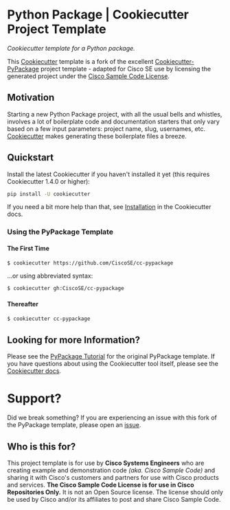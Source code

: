 # Python Package | Cookiecutter Project Template

*Cookiecutter template for a Python package.*

This [Cookiecutter](https://github.com/audreyr/cookiecutter) template is a fork of the excellent [Cookiecutter-PyPackage](https://github.com/audreyr/cookiecutter-pypackage) project template - adapted for Cisco SE use by licensing the generated project under the [Cisco Sample Code License](./LICENSE).

## Motivation

Starting a new Python Package project, with all the usual bells and whistles, involves a lot of boilerplate code and documentation starters that only vary based on a few input parameters:  project name, slug, usernames, etc.  [Cookiecutter](https://github.com/audreyr/cookiecutter) makes generating these boilerplate files a breeze.

## Quickstart

Install the latest Cookiecutter if you haven't installed it yet (this requires Cookiecutter 1.4.0 or higher):

```bash
pip install -U cookiecutter
```

If you need a bit more help than that, see [Installation](https://cookiecutter.readthedocs.io/en/latest/installation.html) in the Cookiecutter docs.

### Using the PyPackage Template

#### The First Time

```bash
$ cookiecutter https://github.com/CiscoSE/cc-pypackage
```

...or using abbreviated syntax:

```bash
$ cookiecutter gh:CiscoSE/cc-pypackage
```

#### Thereafter

```bash
$ cookiecutter cc-pypackage
```

## Looking for more Information?

Please see the [PyPackage Tutorial](https://cookiecutter-pypackage.readthedocs.io/en/latest/tutorial.html) for the original PyPackage template.  If you have questions about using the Cookiecutter tool itself, please see the [Cookiecutter docs](https://cookiecutter.readthedocs.io).

# Support?

Did we break something?  If you are experiencing an issue with this fork of the PyPackage template, please open an [issue](https://github.com/CiscoSE/cc-pypackage/issues).

## Who is this for?

This project template is for use by **Cisco Systems Engineers** who are creating example and demonstration code *(aka. Cisco Sample Code)* and sharing it with Cisco's customers and partners for use with Cisco products and services.  **The Cisco Sample Code License is for use in Cisco Repositories Only.**  It is not an Open Source license. The license should only be used by Cisco and/or its affiliates to post and share Cisco Sample Code.
